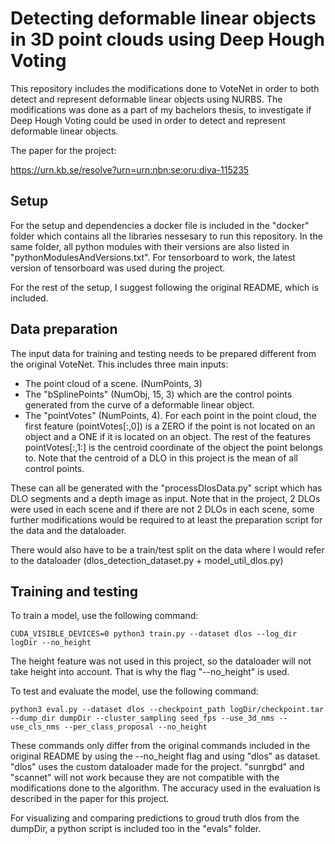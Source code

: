 # Detecting deformable linear objects in 3D point clouds using Deep Hough Voting


This repository includes the modifications done to VoteNet in order to both detect and represent deformable linear objects using NURBS. The modifications was done as a part of my bachelors thesis, to investigate if Deep Hough Voting could be used in order to detect and represent deformable linear objects.

The paper for the project:

https://urn.kb.se/resolve?urn=urn:nbn:se:oru:diva-115235

## Setup
For the setup and dependencies a docker file is included in the "docker" folder which contains all the libraries nessesary to run this repository. In the same folder, all python modules with their versions are also listed in "pythonModulesAndVersions.txt". For tensorboard to work, the latest version of tensorboard was used during the project.

For the rest of the setup, I suggest following the original README, which is included.

## Data preparation
The input data for training and testing needs to be prepared different from the original VoteNet.
This includes three main inputs:
* The point cloud of a scene. (NumPoints, 3)
* The "bSplinePoints" (NumObj, 15, 3) which are the control points generated from the curve of a deformable linear object.
* The "pointVotes" (NumPoints, 4). For each point in the point cloud, the first feature (pointVotes[:,0]) is a ZERO if the point is not located on an object and a ONE if it is located on an object. The rest of the features pointVotes[:,1:] is the centroid coordinate of the object the point belongs to. Note that the centroid of a DLO in this project is the mean of all control points.

These can all be generated with the "processDlosData.py" script which has DLO segments and a depth image as input. Note that in the project, 2 DLOs were used in each scene and if there are not 2 DLOs in each scene, some further modifications would be required to at least the preparation script for the data and the dataloader.

There would also have to be a train/test split on the data where I would refer to the dataloader (dlos_detection_dataset.py + model_util_dlos.py)

## Training and testing
To train a model, use the following command:

    CUDA_VISIBLE_DEVICES=0 python3 train.py --dataset dlos --log_dir logDir --no_height

The height feature was not used in this project, so the dataloader will not take height into account. That is why the flag "--no_height" is used.

To test and evaluate the model, use the following command:

    python3 eval.py --dataset dlos --checkpoint_path logDir/checkpoint.tar --dump_dir dumpDir --cluster_sampling seed_fps --use_3d_nms --use_cls_nms --per_class_proposal --no_height

These commands only differ from the original commands included in the original README by using the --no_height flag and using "dlos" as dataset. "dlos" uses the custom dataloader made for the project. "sunrgbd" and "scannet" will not work because they are not compatible with the modifications done to the algorithm. The accuracy used in the evaluation is described in the paper for this project.

For visualizing and comparing predictions to groud truth dlos from the dumpDir, a python script is included too in the "evals" folder.
